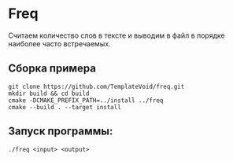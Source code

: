 # Freq
Считаем количество слов в тексте и выводим в файл в порядке наиболее часто встречаемых.

## Сборка примера

```console
git clone https://github.com/TemplateVoid/freq.git
mkdir build && cd build
cmake -DCMAKE_PREFIX_PATH=../install ../freq
cmake --build . --target install
```

## Запуск программы: 
```console
./freq <input> <output>
```

